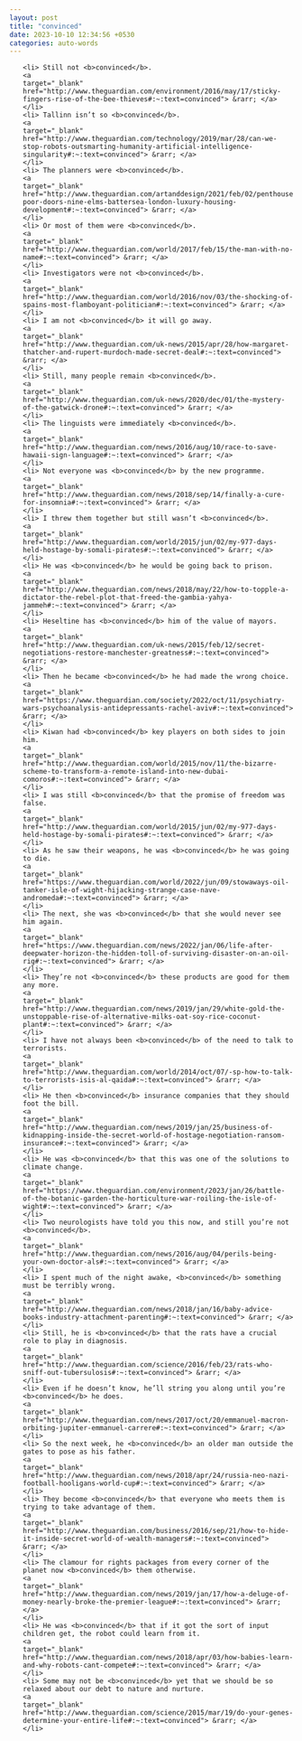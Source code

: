 ```yaml
---
layout: post
title: "convinced"
date: 2023-10-10 12:34:56 +0530
categories: auto-words
---
```

<ol>

    <li> Still not <b>convinced</b>.
    <a 
    target="_blank" 
    href="http://www.theguardian.com/environment/2016/may/17/sticky-fingers-rise-of-the-bee-thieves#:~:text=convinced"> &rarr; </a>
    </li>
    <li> Tallinn isn’t so <b>convinced</b>.
    <a 
    target="_blank" 
    href="http://www.theguardian.com/technology/2019/mar/28/can-we-stop-robots-outsmarting-humanity-artificial-intelligence-singularity#:~:text=convinced"> &rarr; </a>
    </li>
    <li> The planners were <b>convinced</b>.
    <a 
    target="_blank" 
    href="http://www.theguardian.com/artanddesign/2021/feb/02/penthouses-poor-doors-nine-elms-battersea-london-luxury-housing-development#:~:text=convinced"> &rarr; </a>
    </li>
    <li> Or most of them were <b>convinced</b>.
    <a 
    target="_blank" 
    href="http://www.theguardian.com/world/2017/feb/15/the-man-with-no-name#:~:text=convinced"> &rarr; </a>
    </li>
    <li> Investigators were not <b>convinced</b>.
    <a 
    target="_blank" 
    href="http://www.theguardian.com/world/2016/nov/03/the-shocking-of-spains-most-flamboyant-politician#:~:text=convinced"> &rarr; </a>
    </li>
    <li> I am not <b>convinced</b> it will go away.
    <a 
    target="_blank" 
    href="http://www.theguardian.com/uk-news/2015/apr/28/how-margaret-thatcher-and-rupert-murdoch-made-secret-deal#:~:text=convinced"> &rarr; </a>
    </li>
    <li> Still, many people remain <b>convinced</b>.
    <a 
    target="_blank" 
    href="http://www.theguardian.com/uk-news/2020/dec/01/the-mystery-of-the-gatwick-drone#:~:text=convinced"> &rarr; </a>
    </li>
    <li> The linguists were immediately <b>convinced</b>.
    <a 
    target="_blank" 
    href="http://www.theguardian.com/news/2016/aug/10/race-to-save-hawaii-sign-language#:~:text=convinced"> &rarr; </a>
    </li>
    <li> Not everyone was <b>convinced</b> by the new programme.
    <a 
    target="_blank" 
    href="http://www.theguardian.com/news/2018/sep/14/finally-a-cure-for-insomnia#:~:text=convinced"> &rarr; </a>
    </li>
    <li> I threw them together but still wasn’t <b>convinced</b>.
    <a 
    target="_blank" 
    href="http://www.theguardian.com/world/2015/jun/02/my-977-days-held-hostage-by-somali-pirates#:~:text=convinced"> &rarr; </a>
    </li>
    <li> He was <b>convinced</b> he would be going back to prison.
    <a 
    target="_blank" 
    href="http://www.theguardian.com/news/2018/may/22/how-to-topple-a-dictator-the-rebel-plot-that-freed-the-gambia-yahya-jammeh#:~:text=convinced"> &rarr; </a>
    </li>
    <li> Heseltine has <b>convinced</b> him of the value of mayors.
    <a 
    target="_blank" 
    href="http://www.theguardian.com/uk-news/2015/feb/12/secret-negotiations-restore-manchester-greatness#:~:text=convinced"> &rarr; </a>
    </li>
    <li> Then he became <b>convinced</b> he had made the wrong choice.
    <a 
    target="_blank" 
    href="https://www.theguardian.com/society/2022/oct/11/psychiatry-wars-psychoanalysis-antidepressants-rachel-aviv#:~:text=convinced"> &rarr; </a>
    </li>
    <li> Kiwan had <b>convinced</b> key players on both sides to join him.
    <a 
    target="_blank" 
    href="http://www.theguardian.com/world/2015/nov/11/the-bizarre-scheme-to-transform-a-remote-island-into-new-dubai-comoros#:~:text=convinced"> &rarr; </a>
    </li>
    <li> I was still <b>convinced</b> that the promise of freedom was false.
    <a 
    target="_blank" 
    href="http://www.theguardian.com/world/2015/jun/02/my-977-days-held-hostage-by-somali-pirates#:~:text=convinced"> &rarr; </a>
    </li>
    <li> As he saw their weapons, he was <b>convinced</b> he was going to die.
    <a 
    target="_blank" 
    href="https://www.theguardian.com/world/2022/jun/09/stowaways-oil-tanker-isle-of-wight-hijacking-strange-case-nave-andromeda#:~:text=convinced"> &rarr; </a>
    </li>
    <li> The next, she was <b>convinced</b> that she would never see him again.
    <a 
    target="_blank" 
    href="https://www.theguardian.com/news/2022/jan/06/life-after-deepwater-horizon-the-hidden-toll-of-surviving-disaster-on-an-oil-rig#:~:text=convinced"> &rarr; </a>
    </li>
    <li> They’re not <b>convinced</b> these products are good for them any more.
    <a 
    target="_blank" 
    href="http://www.theguardian.com/news/2019/jan/29/white-gold-the-unstoppable-rise-of-alternative-milks-oat-soy-rice-coconut-plant#:~:text=convinced"> &rarr; </a>
    </li>
    <li> I have not always been <b>convinced</b> of the need to talk to terrorists.
    <a 
    target="_blank" 
    href="http://www.theguardian.com/world/2014/oct/07/-sp-how-to-talk-to-terrorists-isis-al-qaida#:~:text=convinced"> &rarr; </a>
    </li>
    <li> He then <b>convinced</b> insurance companies that they should foot the bill.
    <a 
    target="_blank" 
    href="http://www.theguardian.com/news/2019/jan/25/business-of-kidnapping-inside-the-secret-world-of-hostage-negotiation-ransom-insurance#:~:text=convinced"> &rarr; </a>
    </li>
    <li> He was <b>convinced</b> that this was one of the solutions to climate change.
    <a 
    target="_blank" 
    href="https://www.theguardian.com/environment/2023/jan/26/battle-of-the-botanic-garden-the-horticulture-war-roiling-the-isle-of-wight#:~:text=convinced"> &rarr; </a>
    </li>
    <li> Two neurologists have told you this now, and still you’re not <b>convinced</b>.
    <a 
    target="_blank" 
    href="http://www.theguardian.com/news/2016/aug/04/perils-being-your-own-doctor-als#:~:text=convinced"> &rarr; </a>
    </li>
    <li> I spent much of the night awake, <b>convinced</b> something must be terribly wrong.
    <a 
    target="_blank" 
    href="http://www.theguardian.com/news/2018/jan/16/baby-advice-books-industry-attachment-parenting#:~:text=convinced"> &rarr; </a>
    </li>
    <li> Still, he is <b>convinced</b> that the rats have a crucial role to play in diagnosis.
    <a 
    target="_blank" 
    href="http://www.theguardian.com/science/2016/feb/23/rats-who-sniff-out-tubersulosis#:~:text=convinced"> &rarr; </a>
    </li>
    <li> Even if he doesn’t know, he’ll string you along until you’re <b>convinced</b> he does.
    <a 
    target="_blank" 
    href="http://www.theguardian.com/news/2017/oct/20/emmanuel-macron-orbiting-jupiter-emmanuel-carrere#:~:text=convinced"> &rarr; </a>
    </li>
    <li> So the next week, he <b>convinced</b> an older man outside the gates to pose as his father.
    <a 
    target="_blank" 
    href="http://www.theguardian.com/news/2018/apr/24/russia-neo-nazi-football-hooligans-world-cup#:~:text=convinced"> &rarr; </a>
    </li>
    <li> They become <b>convinced</b> that everyone who meets them is trying to take advantage of them.
    <a 
    target="_blank" 
    href="http://www.theguardian.com/business/2016/sep/21/how-to-hide-it-inside-secret-world-of-wealth-managers#:~:text=convinced"> &rarr; </a>
    </li>
    <li> The clamour for rights packages from every corner of the planet now <b>convinced</b> them otherwise.
    <a 
    target="_blank" 
    href="http://www.theguardian.com/news/2019/jan/17/how-a-deluge-of-money-nearly-broke-the-premier-league#:~:text=convinced"> &rarr; </a>
    </li>
    <li> He was <b>convinced</b> that if it got the sort of input children get, the robot could learn from it.
    <a 
    target="_blank" 
    href="http://www.theguardian.com/news/2018/apr/03/how-babies-learn-and-why-robots-cant-compete#:~:text=convinced"> &rarr; </a>
    </li>
    <li> Some may not be <b>convinced</b> yet that we should be so relaxed about our debt to nature and nurture.
    <a 
    target="_blank" 
    href="http://www.theguardian.com/science/2015/mar/19/do-your-genes-determine-your-entire-life#:~:text=convinced"> &rarr; </a>
    </li>